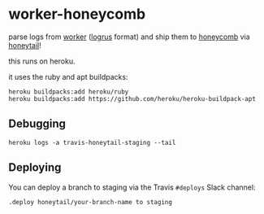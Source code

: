 # worker-honeycomb

parse logs from [worker](https://github.com/travis-ci/worker) ([logrus](https://github.com/sirupsen/logrus) format) and ship them to [honeycomb](https://honeycomb.io/) via [honeytail](https://github.com/honeycombio/honeytail)!

this runs on heroku.

it uses the ruby and apt buildpacks:

```
heroku buildpacks:add heroku/ruby
heroku buildpacks:add https://github.com/heroku/heroku-buildpack-apt
```

## Debugging

```
heroku logs -a travis-honeytail-staging --tail
```

## Deploying

You can deploy a branch to staging via the Travis `#deploys` Slack channel:

```
.deploy honeytail/your-branch-name to staging
```
